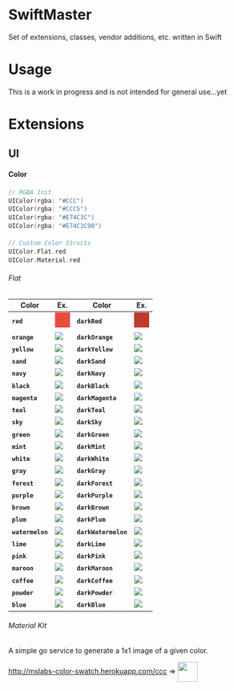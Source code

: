 # SwiftMaster

Set of extensions, classes, vendor additions, etc. written in Swift 

# Usage

This is a work in progress and is not intended for general use...yet

# Extensions #

## UI ##

#### Color ####

``` swift
// RGBA Init
UIColor(rgba: "#CCC")
UIColor(rgba: "#CCC5")
UIColor(rgba: "#E74C3C")
UIColor(rgba: "#E74C3C90")

// Custom Color Structs
UIColor.Flat.red
UIColor.Material.red
```

###### Flat ######
Color | Ex. | Color | Ex.
----- | --- | ----- | ---
**`red`**        | <img src="colors/E74C3C/E74C3C.png"/> | **`darkRed`**        | <img src="/colors/C0392C/C0392C.png"/>
**`orange`**     | <img src="http://placehold.it/30/E67E21/E67E21"/> | **`darkOrange`**     | <img src="http://placehold.it/30/D35400/D35400"/> 
**`yellow`**     | <img src="http://placehold.it/30/FFCD01/FFCD01"/> | **`darkYellow`**     | <img src="http://placehold.it/30/FFA801/FFA801"/>
**`sand`**       | <img src="http://placehold.it/30/F0DEB4/F0DEB4"/> | **`darkSand`**       | <img src="http://placehold.it/30/D5C295/D5C295"/>
**`navy`**       | <img src="http://placehold.it/30/34495E/34495E"/> | **`darkNavy`**       | <img src="http://placehold.it/30/2C3E50/2C3E50"/>
**`black`**      | <img src="http://placehold.it/30/2B2B2B/2B2B2B"/> | **`darkBlack`**      | <img src="http://placehold.it/30/262626/262626"/>
**`magenta`**    | <img src="http://placehold.it/30/9B59B6/9B59B6"/> | **`darkMagenta`**    | <img src="http://placehold.it/30/8E44AD/8E44AD"/>
**`teal`**       | <img src="http://placehold.it/30/3A6F81/3A6F81"/> | **`darkTeal`**       | <img src="http://placehold.it/30/356272/356272"/>
**`sky`**        | <img src="http://placehold.it/30/3498DB/3498DB"/> | **`darkSky`**        | <img src="http://placehold.it/30/2980B9/2980B9"/> 
**`green`**      | <img src="http://placehold.it/30/2ECC71/2ECC71"/> | **`darkGreen`**      | <img src="http://placehold.it/30/27AE60/27AE60"/>
**`mint`**       | <img src="http://placehold.it/30/1ABC9C/1ABC9C"/> | **`darkMint`**       | <img src="http://placehold.it/30/17A085/17A085"/> 
**`white`**      | <img src="http://placehold.it/30/ECF0F1/ECF0F1"/> | **`darkWhite`**      | <img src="http://placehold.it/30/BDC3C7/BDC3C7"/>
**`gray`**       | <img src="http://placehold.it/30/95A5A6/95A5A6"/> | **`darkGray`**       | <img src="http://placehold.it/30/C0392C/C0392C"/>
**`forest`**     | <img src="http://placehold.it/30/355F41/355F41"/> | **`darkForest`**     | <img src="http://placehold.it/30/2D5036/2D5036"/>
**`purple`**     | <img src="http://placehold.it/30/745EC5/745EC5"/> | **`darkPurple`**     | <img src="http://placehold.it/30/5B48A2/5B48A2"/>
**`brown`**      | <img src="http://placehold.it/30/5E4534/5E4534"/> | **`darkBrown`**      | <img src="http://placehold.it/30/503B2C/503B2C"/> 
**`plum`**       | <img src="http://placehold.it/30/5E345E/5E345E"/> | **`darkPlum`**       | <img src="http://placehold.it/30/4F2B4F/4F2B4F"/> 
**`watermelon`** | <img src="http://placehold.it/30/EF717A/EF717A"/> | **`darkWatermelon`** | <img src="http://placehold.it/30/D95459/D95459"/> 
**`lime`**       | <img src="http://placehold.it/30/A5C63B/A5C63B"/> | **`darkLime`**       | <img src="http://placehold.it/30/8EB021/8EB021"/> 
**`pink`**       | <img src="http://placehold.it/30/F47BC3/F47BC3"/> | **`darkPink`**       | <img src="http://placehold.it/30/D45C9E/D45C9E"/> 
**`maroon`**     | <img src="http://placehold.it/30/79302A/79302A"/> | **`darkMaroon`**     | <img src="http://placehold.it/30/662621/662621"/> 
**`coffee`**     | <img src="http://placehold.it/30/A38671/A38671"/> | **`darkCoffee`**     | <img src="http://placehold.it/30/8E725E/8E725E"/> 
**`powder`**     | <img src="http://placehold.it/30/B8C9F2/B8C9F2"/> | **`darkPowder`**     | <img src="http://placehold.it/30/99ABD5/99ABD5"/> 
**`blue`**       | <img src="http://placehold.it/30/5065A1/5065A1"/> | **`darkBlue`**       | <img src="http://placehold.it/30/394C81/394C81"/>

###### Material Kit ######

A simple go service to generate a 1x1 image of a given color.

http://mslabs-color-swatch.herokuapp.com/ccc => <img src="http://mslabs-color-swatch.herokuapp.com/fea" width=40 height=40 style="vertical-align: middle"/>